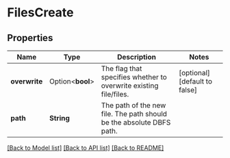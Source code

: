 # FilesCreate

## Properties

Name | Type | Description | Notes
------------ | ------------- | ------------- | -------------
**overwrite** | Option<**bool**> | The flag that specifies whether to overwrite existing file/files. | [optional][default to false]
**path** | **String** | The path of the new file. The path should be the absolute DBFS path. | 

[[Back to Model list]](../README.md#documentation-for-models) [[Back to API list]](../README.md#documentation-for-api-endpoints) [[Back to README]](../README.md)


